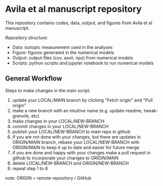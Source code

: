 # Avila et al manuscript repository

This repository contains codes, data, output, and figures from Avila et al manuscript.

*Repository structure:*

- Data: isotopic measurement used in the analyses
- Figure: figures generated in the numerical models
- Output: output files (csv, asvii, npz) from numerical models
- Scripts: python scripts and jupyter notebook to run numerical models

## General Workflow
Steps to make changes in the main script:

1. update your LOCAL/MAIN branch by clicking "Fetch origin" and "Pull origin"
2. make a new branch with an intuitive name (e.g. update-readme, tweak-grenvile, etc)
3. make changes in your LOCAL/NEW-BRANCH 
4. commit changes in your LOCAL/NEW-BRANCH
5. publish your LOCAL/NEW-BRANCH to main repo in github
6. if you are not done with your changes, but there are updates in ORIGIN/MAIN branch, rebase your LOCAL/NEW-BRANCH with ORIGIN/MAIN to keep it up to date and easier for future merge
7. if you are done and happy with your changes make a pull request in github to incorporate your changes to ORIGIN/MAIN
8. delete LOCAL/NEW-BRANCH and ORIGIN/NEW-BRANCH 
8. repeat step 1 to 8

note: ORIGIN = remote repository / GitHub 